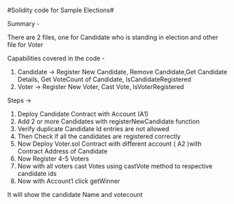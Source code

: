 #Solidity code for Sample Elections#

Summary - 

There are 2 files, one for Candidate who is standing in election and other file for Voter

Capabilities covered in the code - 
1. Candidate -> Register New Candidate, Remove Candidate,Get Candidate Details, Get VoteCount of Candidate, IsCandidateRegistered
2. Voter -> Register New Voter, Cast Vote, IsVoterRegistered

Steps ->
1. Deploy Candidate Contract with Account (A1)
2. Add 2 or more Candidates with registerNewCandidate function
3. Verify duplicate Candidate Id entries are not allowed
4. Then Check if all the candidates are registered correctly
5. Now Deploy Voter.sol Contract with different account ( A2 )with Contract Address of Candidate
6. Now Register 4-5 Voters
7. Now with all voters cast Votes using castVote method to respective candidate ids
8. Now with Account1 click getWinner

It will show the candidate Name and votecount
